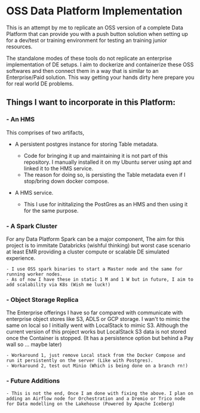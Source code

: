 # OSS Data Platform Implementation

This is an attempt by me to replicate an OSS version of a complete Data Platform that can provide you with a push button solution when setting up for a dev/test or training environment for testing an training junior resources.

The standalone modes of these tools do not replicate an enterprise implementation of DE setups. I aim to dockerize and containerize these OSS softwares and then connect them in a way that is similar to an Enterprise/Paid solution. This way getting your hands dirty here prepare you for real world DE problems.

## Things I want to incorporate in this Platform:

### - An HMS

This comprises of two artifacts,

- A persistent postgres instance for storing Table metadata.
    - Code for bringing it up and maintaining it is not part of this repository. I manually installed it on my Ubuntu server using apt and linked it to the HMS service.
    - The reason for doing so, is persisting the Table metadata even if I stop/bring down docker compose.

- A HMS service. 
    -  This I use for inititalizing the PostGres as an HMS and then using it for the same purpose.

### - A Spark Cluster

For any Data Platform Spark can be a major component, The aim for this project is to immitate Databricks (wishful thinking) but worst case scenario at least EMR providing a cluster compute or scalable DE simulated experience.

    - I use OSS spark binaries to start a Master node and the same for running worker nodes.
    - As of now I have these in static 1 M and 1 W but in future, I aim to add scalability via K8s (Wish me luck!)

### - Object Storage Replica

The Enterprise offerings I have so far compared with communicate with enterprise object stores like S3, ADLS or GCP storage. I wan't to mimic the same on local so I initially went with LocalStack to mimic S3. Although the current version of this project works but LocalStack S3 data is not stored once the Container is stopped. (It has a persistence option but behind a Pay wall so ... maybe later)

    - Workaround 1, just remove Local stack from the Docker Compose and run it persistently on the server (Like with Postgres).
    - Workaround 2, test out Minio (Which is being done on a branch rn!)

### - Future Additions

    - This is not the end, Once I am done with fixing the above. I plan on adding an Airflow node for Orchestration and a Dremio or Trico node for Data modelling on the Lakehouse (Powered by Apache Iceberg)